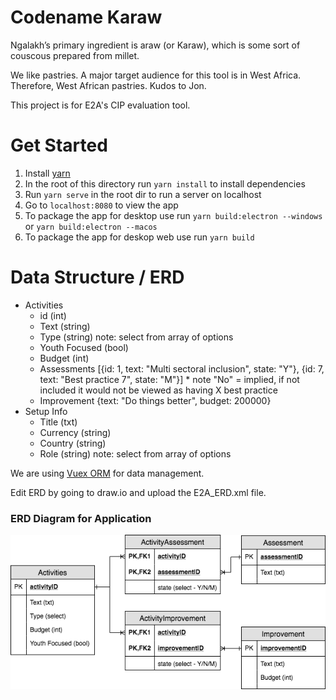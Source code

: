 # Codename Karaw
Ngalakh’s primary ingredient is araw (or Karaw), which is some sort of couscous prepared from millet.

We like pastries. A major target audience for this tool is in West Africa. Therefore, West African pastries. Kudos to Jon.

This project is for E2A's CIP evaluation tool.

# Get Started
1) Install [yarn](https://yarnpkg.com/lang/en/)
2) In the root of this directory run `yarn install` to install dependencies
3) Run `yarn serve` in the root dir to run a server on localhost
4) Go to `localhost:8080` to view the app
5) To package the app for desktop use run `yarn build:electron --windows` or `yarn build:electron --macos`
6) To package the app for deskop web use run `yarn build`

# Data Structure / ERD
- Activities
  - id (int)
  - Text (string)
  - Type (string) note: select from array of options
  - Youth Focused (bool)
  - Budget (int)
  - Assessments [{id: 1, text: "Multi sectoral inclusion", state: "Y"}, {id: 7, text: "Best practice 7", state: "M"}] * note "No" = implied, if not included it would not be viewed as having X best practice
  - Improvement {text: "Do things better", budget: 200000}
- Setup Info
  - Title (txt)
  - Currency (string)
  - Country (string)
  - Role (string) note: select from array of options

We are using [Vuex ORM](https://vuex-orm.github.io/vuex-orm/) for data management.

Edit ERD by going to draw.io and upload the E2A_ERD.xml file.

### ERD Diagram for Application
![ERD](docs/E2A_ERD.png)
